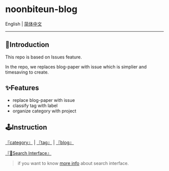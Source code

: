 # noonbiteun-blog

English | [简体中文]()

---

## 📌Introduction

This repo is based on Issues feature.

In the repo, we replaces blog-paper with issue which is simplier and timesaving to create. 

## ✨Features

* replace blog-paper with issue
* classify tag with label
* organize category with project

## 🕹Instruction

[『category』](https://github.com/noonbiteun/Blog/projects) | 
[『tag』](https://github.com/noonbiteun/noonbiteun-blog/labels) | 
[『blog』](https://github.com/noonbiteun/noonbiteun-blog/issues?q=is%3Aopen+is%3Aissue+label%3ABlog)

[『🔎Search Interface』](https://github.com/noonbiteun/noonbiteun-blog/issues)

> if you want to know [more info](https://help.github.com/en/github/searching-for-information-on-github/searching-issues-and-pull-requests) about search interface.
